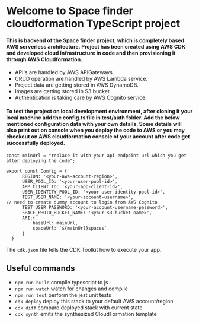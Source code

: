 # Welcome to Space finder cloudformation TypeScript project
#### This is backend of the Space finder project, which is completely based AWS serverless architecture. Project has been created using AWS CDK and developed cloud infrastructure in code and then provisioning it through AWS Cloudformation.

* API's are handled by AWS APIGateways.
* CRUD operation are handled by AWS Lambda service.
* Project data are getting stored in AWS DynamoDB. 
* Images are getting stored in S3 bucket.
* Authentication is taking care by AWS Cognito service.

#### To test the project on local development environment, after cloning it your local machine add the config.ts file in test/auth folder. Add the below mentioned configuration data with your own details. Some details will also print out on console when you deploy the code to AWS or you may checkout on AWS cloudformation console of your account after code get successfully deployed.



```
const mainUrl = "replace it with your api endpoint url which you get after deploying the code";

export const Config = {
      REGION: '<your-aws-account-region>',
      USER_POOL_ID: '<your-user-pool-id>',             
      APP_CLIENT_ID: '<your-app-client-id>',
      USER_IDENTITY_POOL_ID: '<your-user-identity-pool-id>',
      TEST_USER_NAME: '<your-account-username>',                      // need to create dummy account to login from AWS Cognito
      TEST_USER_PASSWORD: '<your-account-username-password>',
      SPACE_PHOTO_BUCKET_NAME: '<your-s3-bucket-name>',
      API:{
          baseUrl: mainUrl,
          spaceUrl: `${mainUrl}spaces`
      }
  }
```



The `cdk.json` file tells the CDK Toolkit how to execute your app.

## Useful commands

* `npm run build`   compile typescript to js
* `npm run watch`   watch for changes and compile
* `npm run test`    perform the jest unit tests
* `cdk deploy`      deploy this stack to your default AWS account/region
* `cdk diff`        compare deployed stack with current state
* `cdk synth`       emits the synthesized CloudFormation template
